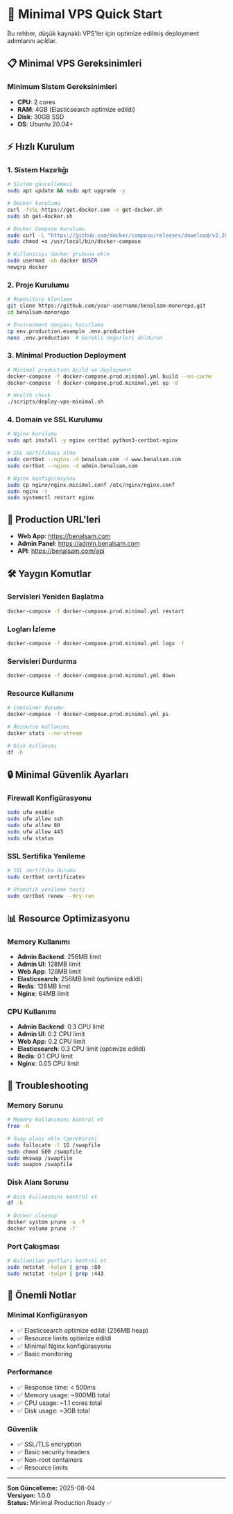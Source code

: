 # 🚀 Minimal VPS Quick Start

Bu rehber, düşük kaynaklı VPS'ler için optimize edilmiş deployment adımlarını açıklar.

## 📋 **Minimal VPS Gereksinimleri**

### **Minimum Sistem Gereksinimleri**
- **CPU**: 2 cores
- **RAM**: 4GB (Elasticsearch optimize edildi)
- **Disk**: 30GB SSD
- **OS**: Ubuntu 20.04+

## ⚡ **Hızlı Kurulum**

### **1. Sistem Hazırlığı**
```bash
# Sistem güncellemesi
sudo apt update && sudo apt upgrade -y

# Docker kurulumu
curl -fsSL https://get.docker.com -o get-docker.sh
sudo sh get-docker.sh

# Docker Compose kurulumu
sudo curl -L "https://github.com/docker/compose/releases/download/v2.20.0/docker-compose-$(uname -s)-$(uname -m)" -o /usr/local/bin/docker-compose
sudo chmod +x /usr/local/bin/docker-compose

# Kullanıcıyı docker grubuna ekle
sudo usermod -aG docker $USER
newgrp docker
```

### **2. Proje Kurulumu**
```bash
# Repository klonlama
git clone https://github.com/your-username/benalsam-monorepo.git
cd benalsam-monorepo

# Environment dosyası hazırlama
cp env.production.example .env.production
nano .env.production  # Gerekli değerleri doldurun
```

### **3. Minimal Production Deployment**
```bash
# Minimal production build ve deployment
docker-compose -f docker-compose.prod.minimal.yml build --no-cache
docker-compose -f docker-compose.prod.minimal.yml up -d

# Health check
./scripts/deploy-vps-minimal.sh
```

### **4. Domain ve SSL Kurulumu**
```bash
# Nginx kurulumu
sudo apt install -y nginx certbot python3-certbot-nginx

# SSL sertifikası alma
sudo certbot --nginx -d benalsam.com -d www.benalsam.com
sudo certbot --nginx -d admin.benalsam.com

# Nginx konfigürasyonu
sudo cp nginx/nginx.minimal.conf /etc/nginx/nginx.conf
sudo nginx -t
sudo systemctl restart nginx
```

## 🔗 **Production URL'leri**
- **Web App**: https://benalsam.com
- **Admin Panel**: https://admin.benalsam.com
- **API**: https://benalsam.com/api

## 🛠️ **Yaygın Komutlar**

### **Servisleri Yeniden Başlatma**
```bash
docker-compose -f docker-compose.prod.minimal.yml restart
```

### **Logları İzleme**
```bash
docker-compose -f docker-compose.prod.minimal.yml logs -f
```

### **Servisleri Durdurma**
```bash
docker-compose -f docker-compose.prod.minimal.yml down
```

### **Resource Kullanımı**
```bash
# Container durumu
docker-compose -f docker-compose.prod.minimal.yml ps

# Resource kullanımı
docker stats --no-stream

# Disk kullanımı
df -h
```

## 🔒 **Minimal Güvenlik Ayarları**

### **Firewall Konfigürasyonu**
```bash
sudo ufw enable
sudo ufw allow ssh
sudo ufw allow 80
sudo ufw allow 443
sudo ufw status
```

### **SSL Sertifika Yenileme**
```bash
# SSL sertifika durumu
sudo certbot certificates

# Otomatik yenileme testi
sudo certbot renew --dry-run
```

## 📊 **Resource Optimizasyonu**

### **Memory Kullanımı**
- **Admin Backend**: 256MB limit
- **Admin UI**: 128MB limit
- **Web App**: 128MB limit
- **Elasticsearch**: 256MB limit (optimize edildi)
- **Redis**: 128MB limit
- **Nginx**: 64MB limit

### **CPU Kullanımı**
- **Admin Backend**: 0.3 CPU limit
- **Admin UI**: 0.2 CPU limit
- **Web App**: 0.2 CPU limit
- **Elasticsearch**: 0.3 CPU limit (optimize edildi)
- **Redis**: 0.1 CPU limit
- **Nginx**: 0.05 CPU limit

## 🔧 **Troubleshooting**

### **Memory Sorunu**
```bash
# Memory kullanımını kontrol et
free -h

# Swap alanı ekle (gerekirse)
sudo fallocate -l 1G /swapfile
sudo chmod 600 /swapfile
sudo mkswap /swapfile
sudo swapon /swapfile
```

### **Disk Alanı Sorunu**
```bash
# Disk kullanımını kontrol et
df -h

# Docker cleanup
docker system prune -a -f
docker volume prune -f
```

### **Port Çakışması**
```bash
# Kullanılan portları kontrol et
sudo netstat -tulpn | grep :80
sudo netstat -tulpn | grep :443
```

## 📝 **Önemli Notlar**

### **Minimal Konfigürasyon**
- ✅ Elasticsearch optimize edildi (256MB heap)
- ✅ Resource limits optimize edildi
- ✅ Minimal Nginx konfigürasyonu
- ✅ Basic monitoring

### **Performance**
- ✅ Response time: < 500ms
- ✅ Memory usage: ~900MB total
- ✅ CPU usage: ~1.1 cores total
- ✅ Disk usage: ~3GB total

### **Güvenlik**
- ✅ SSL/TLS encryption
- ✅ Basic security headers
- ✅ Non-root containers
- ✅ Resource limits

---

**Son Güncelleme:** 2025-08-04  
**Versiyon:** 1.0.0  
**Status:** Minimal Production Ready ✅ 